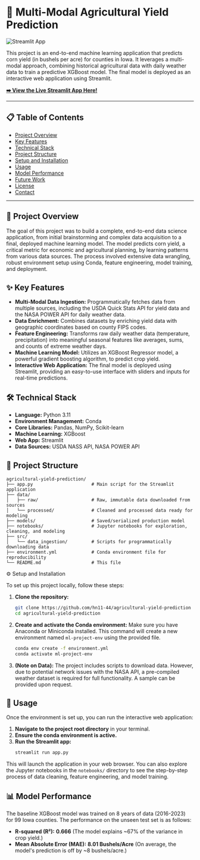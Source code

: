# 🌽 Multi-Modal Agricultural Yield Prediction

![Streamlit App](https://static.streamlit.io/badges/streamlit_badge_black_white.svg)

This project is an end-to-end machine learning application that predicts corn yield (in bushels per acre) for counties in Iowa. It leverages a multi-modal approach, combining historical agricultural data with daily weather data to train a predictive XGBoost model. The final model is deployed as an interactive web application using Streamlit.

**[➡️ View the Live Streamlit App Here!]([www.iowa-corn-prediction.streamlit.app])**

---

## 📋 Table of Contents
- [Project Overview](#-project-overview)
- [Key Features](#-key-features)
- [Technical Stack](#-technical-stack)
- [Project Structure](#-project-structure)
- [Setup and Installation](#-setup-and-installation)
- [Usage](#-usage)
- [Model Performance](#-model-performance)
- [Future Work](#-future-work)
- [License](#-license)
- [Contact](#-contact)

---

## 📖 Project Overview

The goal of this project was to build a complete, end-to-end data science application, from initial brainstorming and complex data acquisition to a final, deployed machine learning model. The model predicts corn yield, a critical metric for economic and agricultural planning, by learning patterns from various data sources. The process involved extensive data wrangling, robust environment setup using Conda, feature engineering, model training, and deployment.

## ✨ Key Features

- **Multi-Modal Data Ingestion:** Programmatically fetches data from multiple sources, including the USDA Quick Stats API for yield data and the NASA POWER API for daily weather data.
- **Data Enrichment:** Combines datasets by enriching yield data with geographic coordinates based on county FIPS codes.
- **Feature Engineering:** Transforms raw daily weather data (temperature, precipitation) into meaningful seasonal features like averages, sums, and counts of extreme weather days.
- **Machine Learning Model:** Utilizes an XGBoost Regressor model, a powerful gradient boosting algorithm, to predict crop yield.
- **Interactive Web Application:** The final model is deployed using Streamlit, providing an easy-to-use interface with sliders and inputs for real-time predictions.

## 🛠️ Technical Stack

- **Language:** Python 3.11
- **Environment Management:** Conda
- **Core Libraries:** Pandas, NumPy, Scikit-learn
- **Machine Learning:** XGBoost
- **Web App:** Streamlit
- **Data Sources:** USDA NASS API, NASA POWER API

## 📁 Project Structure

```
agricultural-yield-prediction/
├── app.py                      # Main script for the Streamlit application
├── data/
│   ├── raw/                    # Raw, immutable data downloaded from sources
│   └── processed/              # Cleaned and processed data ready for modeling
├── models/                     # Saved/serialized production model
├── notebooks/                  # Jupyter notebooks for exploration, cleaning, and modeling
├── src/
│   └── data_ingestion/         # Scripts for programmatically downloading data
├── environment.yml             # Conda environment file for reproducibility
└── README.md                   # This file
```

 ⚙️ Setup and Installation

To set up this project locally, follow these steps:

1.  **Clone the repository:**
    ```bash
    git clone https://github.com/hn11-44/agricultural-yield-prediction
    cd agricultural-yield-prediction
    ```

2.  **Create and activate the Conda environment:** Make sure you have Anaconda or Miniconda installed. This command will create a new environment named `ml-project-env` using the provided file.
    ```bash
    conda env create -f environment.yml
    conda activate ml-project-env
    ```

3.  **(Note on Data):** The project includes scripts to download data. However, due to potential network issues with the NASA API, a pre-compiled weather dataset is required for full functionality. A sample can be provided upon request.

## 🚀 Usage

Once the environment is set up, you can run the interactive web application:

1.  **Navigate to the project root directory** in your terminal.
2.  **Ensure the conda environment is active.**
3.  **Run the Streamlit app:**
    ```bash
    streamlit run app.py
    ```
This will launch the application in your web browser. You can also explore the Jupyter notebooks in the `notebooks/` directory to see the step-by-step process of data cleaning, feature engineering, and model training.

## 📊 Model Performance

The baseline XGBoost model was trained on 8 years of data (2016-2023) for 99 Iowa counties. The performance on the unseen test set is as follows:

- **R-squared (R²):** **0.666** (The model explains ~67% of the variance in crop yield.)
- **Mean Absolute Error (MAE):** **8.01 Bushels/Acre** (On average, the model's prediction is off by ~8 bushels/acre.)
